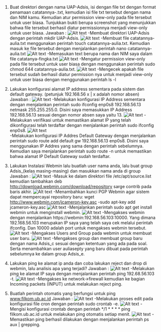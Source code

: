1. Buat direktori dengan nama UAP-Adsis, isi dengan file txt dengan format penamaan catatannya-<nama kamu>.txt, kemudian isi file txt tersebut dengan nama dan NIM kamu. Kemudian atur permission view-only pada file tersebut untuk user biasa. Tunjukkan bukti berupa screenshot yang menunjukkan bahwa file tersebut berhasil diatur permissionnya menjadi view-only untuk user biasa.
    Jawaban : 
    ![Alt text](SS/images/1.png)
        -Membuat direktori UAP-Adsis dengan perintah mkdir UAP-Adsis.
    ![Alt text](SS/images/3.png)
        -Membuat file catatannya-aulia.txt menggunakan perintah touch catatannya-aulia.txt. Kemudian masuk ke file tersebut dengan menjalankan perintah nano catatannya-aulia.txt
    ![Alt text](SS/images/4.png)
        -Memasukan text berupa nama dan NIM saya dalam file catatanya-fingka.txt
    ![Alt text](SS/images/5.png)
        -Mengatur permission view-only pada file tersebut untuk user biasa dengan menggunakan perintah sudo chmod 644 catatannya-aulia.txt.
    ![Alt text](SS/images/6.png)
        -Mengecek apakah file tersebut sudah berhasil diatur permission nya untuk menjadi view-only untuk user biasa dengan menggunakan perintah ls -l

2. Lakukan konfigurasi alamat IP address sementara pada sistem dan default gateway. (petunjuk 192.168.56 x | x adalah nomor absen)
    Jawaban : 
    ![Alt text](SS/images/7.png)
        -Melakukan konfigurasi IP Address sementara dengan menjalankan perintah sudo ifconfig enp0s8 192.168.56.13 netmask 255.255.255.0. Disini saya memasukkan IP Address 192.168.56.13 sesuai dengan nomor absen saya yaitu 13.
    ![Alt text](SS/images/9.png)
        -Melakukan verifikasi untuk memastikan alamat IP yang telah dikonfigurasi telah terdaftar dengan menjalankan perintah sudo ifconfig enp0s8.
    ![Alt text](SS/images/10.png)    
        -Melakukan konfigurasi IP Addres Default Gateway dengan menjalankan perintah sudo route add default gw 192.168.56.13 enp0s8. Disini saya menggunakan IP Addres yang sama dengan perintah sebelumnya. Kemudian saya menjalankan perintah sudo route -n untuk memastikan bahwa alamat IP Default Gateway sudah terdaftar.

3. Lakukan Instalasi Webmin lalu buatlah user nama anda, lalu buat group Adsis_(kelas masing-masing) dan masukkan nama anda di group
    Jawaban : 
    ![Alt text](SS/images/11.png)
        -Masuk ke dalam direktori file /etc/apt/source.list kemudian tambahkan deb http://download.webmin.com/download/repository sarge contrib pada baris akhir.
    ![Alt text](SS/images/12.png)
        -Menambahkan kunci PGP Webmin agar sistem dapat mempercayai repository baru: wget http://www.webmin.com/jcameron-key.asc 
        -sudo apt-key add jcameron-key.asc
    ![Alt text](SS/images/13.png)
        -Menjalankan perintah sudo apt get install webmin untuk menginstall webmin.
    ![Alt text](SS/images/14.png)
        -Mengakses webmin dengan menjalankan https://webmin:192.168.56.103:10000. Yang dimana 192.168.56.103 merupakan IP saya yang telah saya cek melalui perintah ifconfig. Dan 10000 adalah port untuk mengakses webmin tersebut.
    ![Alt text](SS/images/15.png)
        -Mengakses Users and Group pada webmin untuk membuat user baru.
    ![Alt text](SS/images/16.png)
        -Mengakses group dan membuat group baru dengan nama Adsis_c sesuai dengan ketentuan yang ada pada soal. Serta menambahkan user auliasepty yang baru dibuat pada perintah sebelumnya ke dalam group Adsis_e.

4.  Lakukan ping ke alamat ip anda dan coba lakukan reject dan drop di webmin, lalu analisis apa yang terjadi?
    Jawaban : 
    ![Alt text](SS/images/17.png)
        -Melakukan ping ke alamat IP saya dengan menjalankan perintah ping 192.68.56.103 -t.
    ![Alt text](SS/images/19.png)
        -Mengakses ke network->firewall kemudian ke bagian Incoming packets (INPUT) untuk melakukan reject ping.

5.  Buatlah perintah otomatis yang berfungsi untuk ping www.filkom.ub.ac.id
    Jawaban : 
    ![Alt text](SS/images/20.png)
        -Melakukan proses edit pada konfigurasi file cron dengan perintah sudo crontab -e.
    ![Alt text](SS/images/21.png)
        -Mengisi konfigurasi crontab dengan perintah */1 * * * * ping filkom.ub.ac.id untuk melakukan ping otomatis setiap menit.
    ![Alt text](SS/images/22.png)
        -Memastikan ping berhasil dilakukan dengan menjalankan perintah ps aux | grepping.